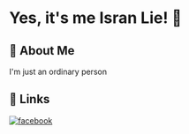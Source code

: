 
# Yes, it's me Isran Lie! 👋


## 🚀 About Me
I'm just an ordinary person


## 🔗 Links
[![facebook](https://img.shields.io/badge/Facebook-1877F2?style=for-the-badge&logo=facebook&logoColor=white)](https://www.facebook.com/isran.lie/)

